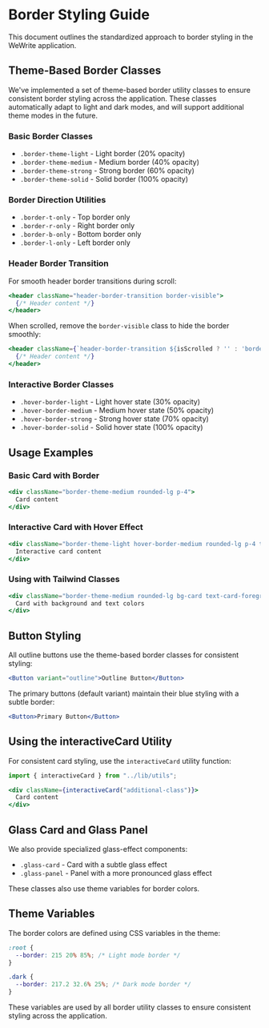 # Border Styling Guide

This document outlines the standardized approach to border styling in the WeWrite application.

## Theme-Based Border Classes

We've implemented a set of theme-based border utility classes to ensure consistent border styling across the application. These classes automatically adapt to light and dark modes, and will support additional theme modes in the future.

### Basic Border Classes

- `.border-theme-light` - Light border (20% opacity)
- `.border-theme-medium` - Medium border (40% opacity)
- `.border-theme-strong` - Strong border (60% opacity)
- `.border-theme-solid` - Solid border (100% opacity)

### Border Direction Utilities

- `.border-t-only` - Top border only
- `.border-r-only` - Right border only
- `.border-b-only` - Bottom border only
- `.border-l-only` - Left border only

### Header Border Transition

For smooth header border transitions during scroll:

```jsx
<header className="header-border-transition border-visible">
  {/* Header content */}
</header>
```

When scrolled, remove the `border-visible` class to hide the border smoothly:

```jsx
<header className={`header-border-transition ${isScrolled ? '' : 'border-visible'}`}>
  {/* Header content */}
</header>
```

### Interactive Border Classes

- `.hover-border-light` - Light hover state (30% opacity)
- `.hover-border-medium` - Medium hover state (50% opacity)
- `.hover-border-strong` - Strong hover state (70% opacity)
- `.hover-border-solid` - Solid hover state (100% opacity)

## Usage Examples

### Basic Card with Border

```jsx
<div className="border-theme-medium rounded-lg p-4">
  Card content
</div>
```

### Interactive Card with Hover Effect

```jsx
<div className="border-theme-light hover-border-medium rounded-lg p-4 transition-all duration-200">
  Interactive card content
</div>
```

### Using with Tailwind Classes

```jsx
<div className="border-theme-medium rounded-lg bg-card text-card-foreground p-4">
  Card with background and text colors
</div>
```

## Button Styling

All outline buttons use the theme-based border classes for consistent styling:

```jsx
<Button variant="outline">Outline Button</Button>
```

The primary buttons (default variant) maintain their blue styling with a subtle border:

```jsx
<Button>Primary Button</Button>
```

## Using the interactiveCard Utility

For consistent card styling, use the `interactiveCard` utility function:

```jsx
import { interactiveCard } from "../lib/utils";

<div className={interactiveCard("additional-class")}>
  Card content
</div>
```

## Glass Card and Glass Panel

We also provide specialized glass-effect components:

- `.glass-card` - Card with a subtle glass effect
- `.glass-panel` - Panel with a more pronounced glass effect

These classes also use theme variables for border colors.

## Theme Variables

The border colors are defined using CSS variables in the theme:

```css
:root {
  --border: 215 20% 85%; /* Light mode border */
}

.dark {
  --border: 217.2 32.6% 25%; /* Dark mode border */
}
```

These variables are used by all border utility classes to ensure consistent styling across the application.
